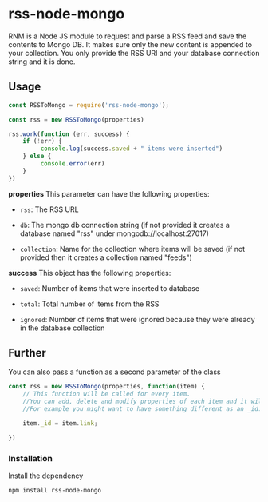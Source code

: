 # rss-node-mongo

RNM is a Node JS module to request and parse a RSS feed and save the contents to Mongo DB. It makes sure only the new content is appended to your collection. You only provide the RSS URI and your database connection string and it is done.


## Usage

```javascript
const RSSToMongo = require('rss-node-mongo');

const rss = new RSSToMongo(properties)

rss.work(function (err, success) {
    if (!err) {
         console.log(success.saved + " items were inserted")
    } else {
         console.error(err)
    }
})
```

**properties**
This parameter can have the following properties:

 - `rss`: The RSS URL
 
 - `db`: The mongo db connection string (if not provided it creates a database named "rss" under mongodb://localhost:27017)
 
 - `collection`: Name for the collection where items will be saved (if not provided then it creates a collection named "feeds")

**success**
This object has the following properties: 

 - `saved`: Number of items that were inserted to database
 
 - `total`: Total number of items from the RSS
 
 - `ignored`: Number of items that were ignored because they were already in the database collection

## Further

You can also pass a function as a second parameter of the class
```javascript
const rss = new RSSToMongo(properties, function(item) { 
	// This function will be called for every item. 
	//You can add, delete and modify properties of each item and it will be inserted with those changes to the database. 
	//For example you might want to have something different as an _id:

	item._id = item.link;

})
```

### Installation

Install the dependency
``` sh
npm install rss-node-mongo
```
